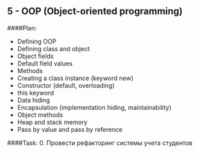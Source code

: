 ## 5 - OOP (Object-oriented programming)

####Plan: 
* Defining OOP
* Defining class and object 
* Object fields
* Default field values
* Methods
* Creating a class instance (keyword new)
* Constructor (default, overloading)
* this keyword
* Data hiding
* Encapsulation (implementation hiding, maintainability)
* Object methods
* Heap and stack memory
* Pass by value and pass by reference


####Task:
0. Провести рефакторинг системы учета студентов
